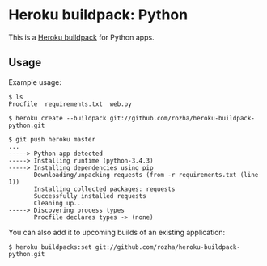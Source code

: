 Heroku buildpack: Python
========================

This is a [Heroku buildpack](http://devcenter.heroku.com/articles/buildpacks) for Python apps.


Usage
-----

Example usage:

    $ ls
    Procfile  requirements.txt  web.py

    $ heroku create --buildpack git://github.com/rozha/heroku-buildpack-python.git

    $ git push heroku master
    ...
    -----> Python app detected
    -----> Installing runtime (python-3.4.3)
    -----> Installing dependencies using pip
           Downloading/unpacking requests (from -r requirements.txt (line 1))
           Installing collected packages: requests
           Successfully installed requests
           Cleaning up...
    -----> Discovering process types
           Procfile declares types -> (none)

You can also add it to upcoming builds of an existing application:

    $ heroku buildpacks:set git://github.com/rozha/heroku-buildpack-python.git
